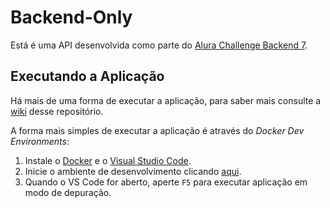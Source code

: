 # Backend-Only

Está é uma API desenvolvida como parte do [Alura Challenge Backend 7](https://www.alura.com.br/challenges/back-end-7).

## Executando a Aplicação

Há mais de uma forma de executar a aplicação, para saber mais consulte a [wiki](.wiki/run) desse repositório.

A forma mais simples de executar a aplicação é através do *Docker Dev Environments*:

1. Instale o [Docker](https://www.docker.com "Baixar o Docker") e o [Visual Studio Code](https://code.visualstudio.com).
1. Inicie o ambiente de desenvolvimento clicando [aqui](https://open.docker.com/dashboard/dev-envs?url=https://github.com/brunoaragao/alura-challenge-backend-7-backend-only).
1. Quando o VS Code for aberto, aperte `F5` para executar aplicação em modo de depuração.
